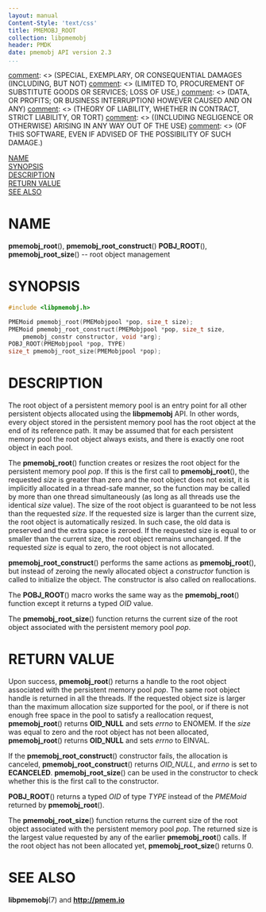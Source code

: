 ```yaml
---
layout: manual
Content-Style: 'text/css'
title: PMEMOBJ_ROOT
collection: libpmemobj
header: PMDK
date: pmemobj API version 2.3
...
```


[comment]: <> (Copyright 2017, Intel Corporation)

[comment]: <> (Redistribution and use in source and binary forms, with or without)
[comment]: <> (modification, are permitted provided that the following conditions)
[comment]: <> (are met:)
[comment]: <> (    * Redistributions of source code must retain the above copyright)
[comment]: <> (      notice, this list of conditions and the following disclaimer.)
[comment]: <> (    * Redistributions in binary form must reproduce the above copyright)
[comment]: <> (      notice, this list of conditions and the following disclaimer in)
[comment]: <> (      the documentation and/or other materials provided with the)
[comment]: <> (      distribution.)
[comment]: <> (    * Neither the name of the copyright holder nor the names of its)
[comment]: <> (      contributors may be used to endorse or promote products derived)
[comment]: <> (      from this software without specific prior written permission.)

[comment]: <> (THIS SOFTWARE IS PROVIDED BY THE COPYRIGHT HOLDERS AND CONTRIBUTORS)
[comment]: <> ("AS IS" AND ANY EXPRESS OR IMPLIED WARRANTIES, INCLUDING, BUT NOT)
[comment]: <> (LIMITED TO, THE IMPLIED WARRANTIES OF MERCHANTABILITY AND FITNESS FOR)
[comment]: <> (A PARTICULAR PURPOSE ARE DISCLAIMED. IN NO EVENT SHALL THE COPYRIGHT)
[comment]: <> (OWNER OR CONTRIBUTORS BE LIABLE FOR ANY DIRECT, INDIRECT, INCIDENTAL,)
[comment]: <> (SPECIAL, EXEMPLARY, OR CONSEQUENTIAL DAMAGES (INCLUDING, BUT NOT)
[comment]: <> (LIMITED TO, PROCUREMENT OF SUBSTITUTE GOODS OR SERVICES; LOSS OF USE,)
[comment]: <> (DATA, OR PROFITS; OR BUSINESS INTERRUPTION) HOWEVER CAUSED AND ON ANY)
[comment]: <> (THEORY OF LIABILITY, WHETHER IN CONTRACT, STRICT LIABILITY, OR TORT)
[comment]: <> ((INCLUDING NEGLIGENCE OR OTHERWISE) ARISING IN ANY WAY OUT OF THE USE)
[comment]: <> (OF THIS SOFTWARE, EVEN IF ADVISED OF THE POSSIBILITY OF SUCH DAMAGE.)

[comment]: <> (pmemobj_root.3 -- man page for root object management)

[NAME](#name)<br />
[SYNOPSIS](#synopsis)<br />
[DESCRIPTION](#description)<br />
[RETURN VALUE](#return-value)<br />
[SEE ALSO](#see-also)<br />


# NAME #

**pmemobj_root**(), **pmemobj_root_construct**()
**POBJ_ROOT**(), **pmemobj_root_size**() -- root object management


# SYNOPSIS #

```c
#include <libpmemobj.h>

PMEMoid pmemobj_root(PMEMobjpool *pop, size_t size);
PMEMoid pmemobj_root_construct(PMEMobjpool *pop, size_t size,
	pmemobj_constr constructor, void *arg);
POBJ_ROOT(PMEMobjpool *pop, TYPE)
size_t pmemobj_root_size(PMEMobjpool *pop);
```


# DESCRIPTION #

The root object of a persistent memory pool is an entry point for all other
persistent objects allocated using the **libpmemobj** API. In other words,
every object stored in the persistent memory pool has the root
object at the end of its reference path. It may be assumed that for each
persistent memory pool the root object always exists, and there is exactly
one root object in each pool.

The **pmemobj_root**() function creates or resizes the root object for the
persistent memory pool *pop*. If this is the first call to **pmemobj_root**(),
the requested *size* is greater than zero and the root object does not exist,
it is implicitly allocated
in a thread-safe manner, so the function may be called by more than one
thread simultaneously (as long as all threads use the identical *size* value).
The size of the root object is guaranteed to be not less than the requested
*size*. If the requested size is larger than the current size, the root
object is automatically resized. In such case, the old data is preserved and
the extra space is zeroed. If the requested size is equal to or smaller than
the current size, the root object remains unchanged.
If the requested *size* is equal to zero, the root object is not allocated.

**pmemobj_root_construct**() performs the same actions as **pmemobj_root**(),
but instead of zeroing the newly allocated object a *constructor* function
is called to initialize the object. The constructor is also called on
reallocations.

The **POBJ_ROOT**() macro works the same way as the **pmemobj_root**() function
except it returns a typed *OID* value.

The **pmemobj_root_size**() function returns the current size of the root object
associated with the persistent memory pool *pop*.


# RETURN VALUE #

Upon success, **pmemobj_root**() returns a handle to the root object associated
with the persistent memory pool *pop*. The same root object handle is returned
in all the threads. If the requested object size is larger than the maximum
allocation size supported for the pool, or if there is not enough free
space in the pool to satisfy a reallocation request, **pmemobj_root**() returns
**OID_NULL** and sets *errno* to ENOMEM.
If the *size* was equal to zero and the root object has not been allocated,
**pmemobj_root**() returns **OID_NULL** and sets *errno* to EINVAL.

If the **pmemobj_root_construct**() constructor fails, the allocation is
canceled, **pmemobj_root_construct**() returns *OID_NULL*, and *errno* is set
to **ECANCELED**. **pmemobj_root_size**() can be used in the constructor to
check whether this is the first call to the constructor.

**POBJ_ROOT**() returns a typed *OID* of type *TYPE* instead of the
*PMEMoid* returned by **pmemobj_root**().

The **pmemobj_root_size**() function returns the current size of the root object
associated with the persistent memory pool *pop*. The returned size is the
largest value requested by any of the earlier **pmemobj_root**() calls. If the
root object has not been allocated yet, **pmemobj_root_size**() returns 0.


# SEE ALSO #

**libpmemobj**(7) and **<http://pmem.io>**
